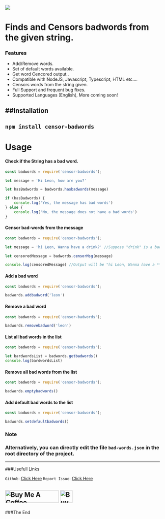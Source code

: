 ![](https://www.psdstamps.com/wp-content/uploads/2019/11/grunge-censored-label-png-768x512.png)

# Finds and Censors badwords from the given string.
### Features

- Add/Remove words.
- Set of default words available.
- Get word Cencored output..
- Compatible with NodeJS, Javascript, Typescript, HTML etc....
- Censors words from the string given.
- Full Support and frequent bug fixes.
- Supported Languages (English), More coming soon!



##Installation
-------------
`npm install censor-badwords`
-------------


# Usage


#### Check if the String has a bad word.
```js
const badwords = require('censor-badwords');

let message = 'Hi Leon, how are you?'

let hasBadwords = badwords.hasbadwords(message)

if (hasBadwords) {
    console.log('Yes, the message has bad words')
} else {
    console.log('No, the message does not have a bad words')
}
```

#### Censor bad-words from the message
```js
const badwords = require('censor-badwords');

let message = 'hi Leon, Wanna have a drink?' //Suppose "drink" is a bad word.

let censoredMessage = badwords.censorMsg(message)

console.log(censoredMessage) //Output will be "hi Leon, Wanna have a ****?"
```

#### Add a bad word
```js
const badwords = require('censor-badwords');

badwords.addbadword('leon')
```

#### Remove a bad word
```js
const badwords = require('censor-badwords');

badwords.removebadword('leon')
```
#### List all bad words in the list
```js
const badwords = require('censor-badwords');

let bardwordsList = badwords.getbadwords()
console.log(bardwordsList)
```
#### Remove all bad words from the list
```js
const badwords = require('censor-badwords');

badwords.emptybadwords()
```
#### Add default bad words to the list
```js
const badwords = require('censor-badwords');

badwords.setdefaultbadwords()
```

### **Note**
### Alternatively, you can directly edit the file `bad-words.json` in the root directory of the project.


------------------------------


###Usefull Links



`Github`: [Click Here](https://github.com/D3OXY)
`Report Issue`: [Click Here](https://github.com/D3OXY/pterodactyl-optimized-paper-egg/issues)

[id/name]: http://link-url/
[Issue]: https://github.com/D3OXY/pterodactyl-optimized-paper-egg/issues
<a href="https://www.buymeacoffee.com/deoxy" target="_blank"><img src="https://cdn.buymeacoffee.com/buttons/default-orange.png" alt="Buy Me A Coffee" height="41" width="174"></a>
<a href="https://github.com/D3OXY" target="_blank"><img src="https://w7.pngwing.com/pngs/711/176/png-transparent-github-inc-repository-source-code-github-mammal-cat-like-mammal-carnivoran-thumbnail.png" alt="Buy Me A Coffee" height="41" width="40"></a>
---------------
###The End
